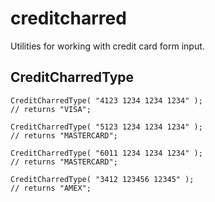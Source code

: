 # creditcharred
Utilities for working with credit card form input.

## CreditCharredType

```
CreditCharredType( "4123 1234 1234 1234" );
// returns "VISA";

CreditCharredType( "5123 1234 1234 1234" );
// returns "MASTERCARD";

CreditCharredType( "6011 1234 1234 1234" );
// returns "MASTERCARD";

CreditCharredType( "3412 123456 12345" );
// returns "AMEX";
```